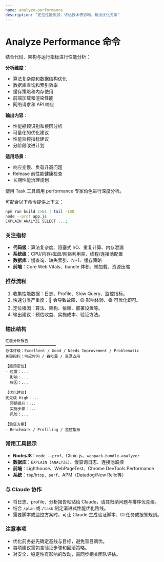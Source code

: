 ```yaml
---
name: analyze-performance
description: "定位性能瓶颈，评估技术债影响，输出优化方案"
---
```


# Analyze Performance 命令

结合代码、架构与运行指标进行性能分析：

**分析维度**：
- 算法复杂度和数据结构优化
- 数据库查询和索引效率
- 缓存策略和内存使用
- 前端加载和渲染性能
- 网络请求和 API 响应

**输出内容**：
- 性能瓶颈识别和根因分析
- 可量化的优化建议
- 性能监控指标建议
- 分阶段改进计划

**适用场景**：
- 响应变慢、负载升高问题
- Release 前性能健康检查
- 长期性能治理规划

使用 Task 工具调用 performance 专家角色进行深度分析。

可配合以下命令提供上下文：
```bash
npm run build 2>&1 | tail -100
node --prof app.js
EXPLAIN ANALYZE SELECT ...;
```

### 关注指标
- **代码级**：算法复杂度、阻塞式 I/O、重复计算、内存泄漏
- **系统级**：CPU/内存/磁盘/网络利用率、线程/连接池配置
- **数据库**：慢查询、缺失索引、N+1、缓存策略
- **前端**：Core Web Vitals、bundle 体积、懒加载、资源压缩

### 推荐流程
1. 收集性能数据：日志、Profile、Slow Query、监控指标。
2. 快速分类严重度：🔴 会导致故障、🟡 影响体验、🟢 可优化即可。
3. 定位根因：算法、架构、依赖、部署设置等。
4. 输出建议：预估收益、实施成本、验证方法。

### 输出结构
```
性能分析报告
━━━━━━━━━━━━━━━━━━━━━━
总体评级：Excellent / Good / Needs Improvement / Problematic
关键指标：响应时间 / 吞吐量 / 资源占用

【瓶颈定位】
- 位置：...
  影响：...
  根因：...

【优化建议】
优先级 High：...
  预期提升：...
  实施步骤：...
  风险：...

【验证方案】
- Benchmark / Profiling / 监控指标
```

### 常用工具提示
- **Node/JS**：`node --prof`、Clinic.js、`webpack-bundle-analyzer`
- **数据库**：`EXPLAIN (ANALYZE)`、慢查询日志、连接池监控
- **前端**：Lighthouse、WebPageTest、Chrome DevTools Performance
- **系统**：`top`/`htop`、`perf`、APM（Datadog/New Relic等）

### 与 Claude 协作
- 将日志、profile、分析报告粘贴给 Claude，请其归纳问题与排序优先级。
- 结合 `/plan` 或 `/task` 制定渐进式性能优化路线。
- 需要脚本或监控方案时，可让 Claude 生成验证脚本、CI 任务或报警规则。

### 注意事项
- 优化前务必先确定基线与目标，避免盲目调优。
- 每项建议需包含验证步骤和回滚策略。
- 对安全、稳定性有影响的改动，需同步相关团队评估。
